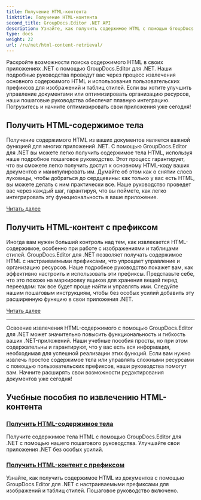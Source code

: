 ```yaml
---
title: Получение HTML-контента
linktitle: Получение HTML-контента
second_title: GroupDocs.Editor .NET API
description: Узнайте, как получить содержимое HTML с помощью GroupDocs.Editor для .NET. Включены пошаговые руководства по получению основного содержимого и пользовательских префиксов.
type: docs
weight: 22
url: /ru/net/html-content-retrieval/
---
```

Раскройте возможности поиска содержимого HTML в своих приложениях .NET с помощью GroupDocs.Editor для .NET. Наши подробные руководства проведут вас через процесс извлечения основного содержимого HTML и использования пользовательских префиксов для изображений и таблиц стилей. Если вы хотите улучшить управление документами или оптимизировать организацию ресурсов, наши пошаговые руководства обеспечат плавную интеграцию. Погрузитесь и начните оптимизировать свои приложения уже сегодня!

## Получить HTML-содержимое тела

Получение содержимого HTML из ваших документов является важной функцией для многих приложений .NET. С помощью GroupDocs.Editor для .NET вы можете легко получить содержимое тела HTML, используя наше подробное пошаговое руководство. Этот процесс гарантирует, что вы сможете легко получить доступ к основному HTML-коду ваших документов и манипулировать им. Думайте об этом как о снятии слоев луковицы, чтобы добраться до сердцевины: как только у вас есть HTML, вы можете делать с ним практически все. Наше руководство проведет вас через каждый шаг, гарантируя, что вы поймете, как легко интегрировать эту функциональность в ваше приложение.

[Читать далее](./retrieve-html-body-content/)

## Получить HTML-контент с префиксом

Иногда вам нужен больший контроль над тем, как извлекается HTML-содержимое, особенно при работе с изображениями и таблицами стилей. GroupDocs.Editor для .NET позволяет получать содержимое HTML с настраиваемыми префиксами, что упрощает управление и организацию ресурсов. Наше подробное руководство покажет вам, как эффективно настроить и использовать эти префиксы. Представьте себе, что это похоже на маркировку ящиков для хранения вещей перед переездом: так все будет проще найти и управлять ими. Следуйте нашим пошаговым инструкциям, чтобы без особых усилий добавить эту расширенную функцию в свои приложения .NET.

[Читать далее](./retrieve-html-content-with-prefix/)

---

Освоение извлечения HTML-содержимого с помощью GroupDocs.Editor для .NET может значительно повысить функциональность и гибкость ваших .NET-приложений. Наши учебные пособия просты, но при этом содержательны и гарантируют, что у вас есть вся информация, необходимая для успешной реализации этих функций. Если вам нужно извлечь простое содержимое тела или управлять сложными ресурсами с помощью пользовательских префиксов, наши руководства помогут вам. Начните расширять свои возможности редактирования документов уже сегодня!
## Учебные пособия по извлечению HTML-контента
### [Получить HTML-содержимое тела](./retrieve-html-body-content/)
Получите содержимое тела HTML с помощью GroupDocs.Editor для .NET с помощью нашего пошагового руководства. Улучшайте свои приложения .NET без особых усилий.
### [Получить HTML-контент с префиксом](./retrieve-html-content-with-prefix/)
Узнайте, как получить содержимое HTML из документов с помощью GroupDocs.Editor для .NET с настраиваемыми префиксами для изображений и таблиц стилей. Пошаговое руководство включено.